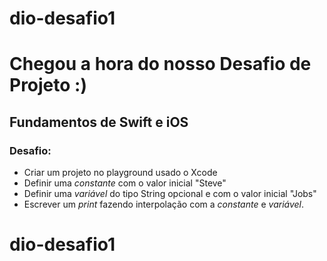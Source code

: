 # dio-desafio1

# Chegou a hora do nosso Desafio de Projeto :)
## Fundamentos de Swift e iOS
### Desafio: 


- Criar um projeto no playground usado o Xcode
- Definir uma _constante_ com o valor inicial "Steve"
- Definir uma _variável_ do tipo String opcional e com o valor inicial "Jobs"
- Escrever um _print_ fazendo interpolação com a _constante_ e _variável_.

# dio-desafio1

